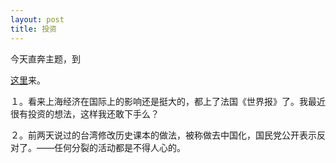 ```yaml
---
layout: post
title: 投资
---
```


今天直奔主题，到

[这里](http://www.francaisblog.com.cn/node/514)来。

１。看来上海经济在国际上的影响还是挺大的，都上了法国《世界报》了。我最近很有投资的想法，这样我还敢下手么？

２。前两天说过的台湾修改历史课本的做法，被称做去中国化，国民党公开表示反对了。——任何分裂的活动都是不得人心的。
